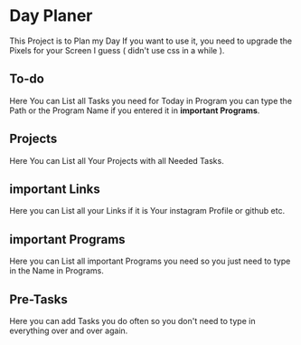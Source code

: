 # Day Planer

This Project is to Plan my Day
If you want to use it, you need to upgrade the Pixels for your Screen I guess ( didn't use css in a while ).

## To-do

Here You can List all Tasks you need for Today in Program you can type the Path or the Program Name if you entered it in **important Programs**.

## Projects

Here You can List all Your Projects with all Needed Tasks.

## important Links

Here you can List all your Links if it is Your instagram Profile or github etc.

## important Programs

Here you can List all important Programs you need so you just need to type in the Name in Programs.

## Pre-Tasks

Here you can add Tasks you do often so you don't need to type in everything over and over again. 